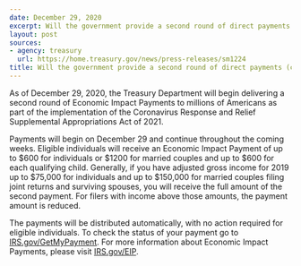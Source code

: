 ```yaml
---
date: December 29, 2020
excerpt: Will the government provide a second round of direct payments (checks) to people?
layout: post
sources:
- agency: treasury
  url: https://home.treasury.gov/news/press-releases/sm1224
title: Will the government provide a second round of direct payments (checks) to people?
---
```


As of December 29, 2020, the Treasury Department will begin delivering a second round of Economic Impact Payments to millions of Americans as part of the implementation of the Coronavirus Response and Relief Supplemental Appropriations Act of 2021.

Payments will begin on December 29 and continue throughout the coming weeks. Eligible individuals will receive an Economic Impact Payment of up to $600 for individuals or $1200 for married couples and up to $600 for each qualifying child. Generally, if you have adjusted gross income for 2019 up to $75,000 for individuals and up to $150,000 for married couples filing joint returns and surviving spouses, you will receive the full amount of the second payment.  For filers with income above those amounts, the payment amount is reduced.

The payments will be distributed automatically, with no action required for eligible individuals. To check the status of your payment go to [IRS.gov/GetMyPayment](https://irs.gov/getmypayment).  For more information about Economic Impact Payments, please visit [IRS.gov/EIP](https://irs.gov/eip).

